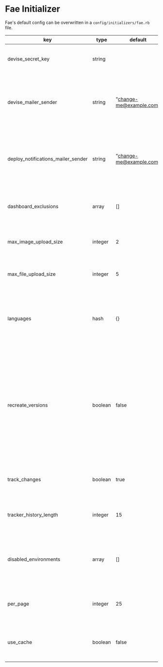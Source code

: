 # Fae Initializer

Fae's default config can be overwritten in a `config/initializers/fae.rb` file.

| key | type | default | description |
| --- | ---- | ------- | ----------- |
| devise_secret_key | string | | unique Devise hash, generated on `rails g fae:install` |
| devise_mailer_sender | string | "change-me@example.com" | This email address will get passed to Devise and used as the from address in the password reset emails. |
| deploy_notifications_mailer_sender | string | "change-me@example.com" | This email address will get passed to Fae and used as the from address in the deploy notification emails. |
| dashboard_exclusions | array | [] | The dashboard will show all objects with recent activity. |
| max_image_upload_size | integer | 2 | This will set a file size limit on image uploads in MBs. |
| max_file_upload_size | integer | 5 | This will set a file size limit on file uploads in MBs. |
| languages | hash | {} | This hash sets the supported languages for the multiple language toggle feature. |
| recreate_versions | boolean | false | Triggers `Fae::Image` to recreate Carrierwave versions after save. This is helpful when you have conditional versions that rely on attributes of `Fae::Image` by making sure they're saved before versions are created. |
| track_changes | boolean | true | This is the global toggle for the change tracker. |
| tracker_history_length | integer | 15 | This defines how many changes per object are kept in the DB. |
| disabled_environments | array | [] | This option will disable Fae complete when the app is running on one of the defined environments |
| per_page | integer | 25 | Sets the default number of items shown in paginated lists |
| use_cache | boolean | false | Determines whether or not Fae will utilize cache internally. See [docs](https://github.com/wearefine/fae/blob/master/docs/topics/caching.md) |
